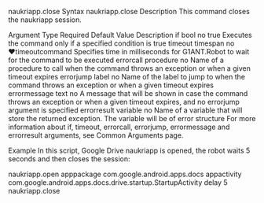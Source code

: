 naukriapp.close
Syntax
naukriapp.close
Description
This command closes the naukriapp session.

Argument	Type	Required	Default Value	Description
if	bool	no	true	Executes the command only if a specified condition is true
timeout	timespan	no	♥timeoutcommand	Specifies time in milliseconds for G1ANT.Robot to wait for the command to be executed
errorcall	procedure	no		Name of a procedure to call when the command throws an exception or when a given timeout expires
errorjump	label	no		Name of the label to jump to when the command throws an exception or when a given timeout expires
errormessage	text	no		A message that will be shown in case the command throws an exception or when a given timeout expires, and no errorjump argument is specified
errorresult	variable	no		Name of a variable that will store the returned exception. The variable will be of error structure
For more information about if, timeout, errorcall, errorjump, errormessage and errorresult arguments, see Common Arguments page.

Example
In this script, Google Drive naukriapp is opened, the robot waits 5 seconds and then closes the session:

naukriapp.open apppackage com.google.android.apps.docs appactivity com.google.android.apps.docs.drive.startup.StartupActivity
delay 5
naukriapp.close
